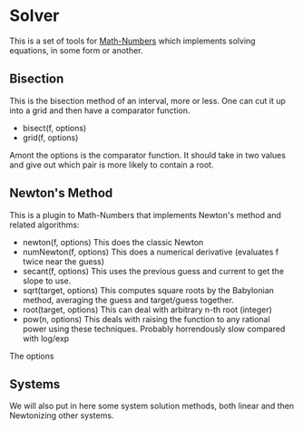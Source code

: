 # Solver

This is a set of tools for [Math-Numbers](https://github.com/jostylr/math-numbers) which implements solving equations, in some form or another. 

## Bisection

This is the bisection method of an interval, more or less. One can cut it up into a grid and then have a comparator function. 

* bisect(f, options)
* grid(f, options)

Amont the options is the comparator function. It should take in two values and give out which pair is more likely to contain a root.  

## Newton's Method

This is a plugin to Math-Numbers that implements Newton's method and related algorithms:

* newton(f, options) This does the classic Newton
* numNewton(f, options)  This does a numerical derivative (evaluates f twice near the guess)
* secant(f, options) This uses the previous guess and current to get the slope to use.
* sqrt(target, options) This computes square roots by the Babylonian method, averaging the guess and target/guess together.
* root(target, options) This can deal with arbitrary n-th root (integer) 
* pow(n, options)  This deals with raising the function to any rational power using these techniques. Probably horrendously slow compared with log/exp

The options   

## Systems

We will also put in here some system solution methods, both linear and then Newtonizing other systems.